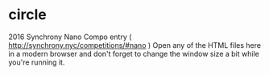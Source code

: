 # circle
2016 Synchrony Nano Compo entry ( http://synchrony.nyc/competitions/#nano )
Open any of the HTML files here in a modern browser and don't forget to change the window size a bit while you're running it.
